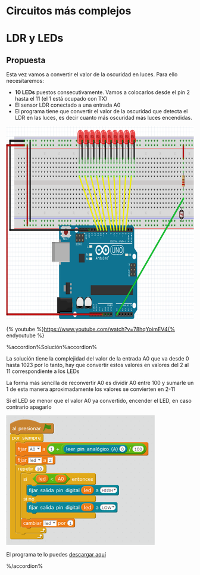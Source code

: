 
# Circuitos más complejos

# LDR y LEDs

## Propuesta

Esta vez vamos a convertir el valor de la oscuridad en luces. Para ello necesitaremos:

- **10 LEDs** puestos consecutivamente. Vamos a colocarlos desde el pin 2 hasta el 11 (el 1 está ocupado con TX)
- El sensor LDR conectado a una entrada A0
- El programa tiene que convertir el valor de la oscuridad que detecta el LDR en las luces, es decir cuanto más oscuridad más luces encendidas.

<img src="img/cto-ldr-luces2.png" width="775" height="520" />

{% youtube %}https://www.youtube.com/watch?v=78hqYoimEV4{% endyoutube %}

%accordion%Solución%accordion%

La solución tiene la complejidad del valor de la entrada A0 que va desde 0 hasta 1023 por lo tanto, hay que convertir estos valores en valores del 2 al 11 correspondiente a los LEDs

La forma más sencilla de reconvertir A0 es dividir A0 entre 100 y sumarle un 1 de esta manera aproximadamente los valores se convierten en 2-11

Si el LED se menor que el valor A0 ya convertido, encender el LED, en caso contrario apagarlo

<img src="img/ldr-leds.png" width="399" height="348" />

El programa te lo puedes [descargar aquí](http://aularagon.catedu.es/materialesaularagon2013/arduino/M3/ldr-luces.sb2)


%/accordion%

